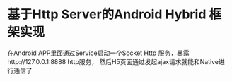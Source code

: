 # 基于Http Server的Android Hybrid 框架实现

在Android APP里面通过Service启动一个Socket Http 服务，暴露http://127.0.0.1:8888 http服务， 然后H5页面通过发起ajax请求就能和Native进行通信了
